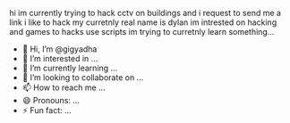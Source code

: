 hi im currently trying to hack cctv on buildings and i request to send me a link
i like to hack
my curretnly real name is dylan
im intrested on hacking and games to hacks use scripts
im trying to curretnly learn something...
- 👋 Hi, I’m @gigyadha
- 👀 I’m interested in ...
- 🌱 I’m currently learning ...
- 💞️ I’m looking to collaborate on ...
- 📫 How to reach me ...
- 😄 Pronouns: ...
- ⚡ Fun fact: ...

<!---
gigyadha/gigyadha is a ✨ special ✨ repository because its `README.md` (this file) appears on your GitHub profile.
You can click the Preview link to take a look at your changes.
--->
